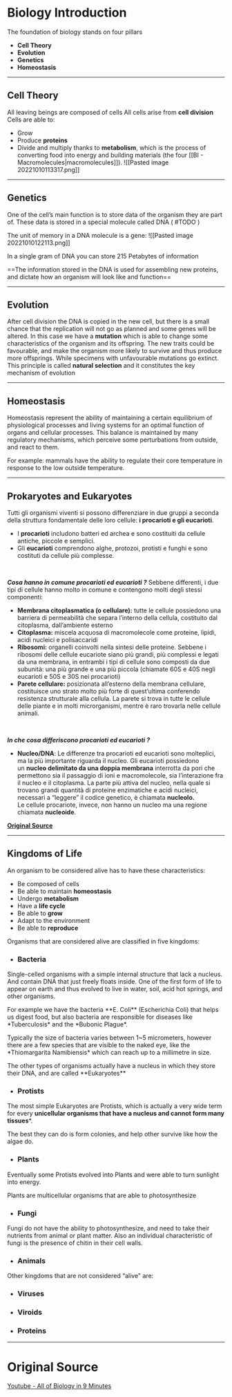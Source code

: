 # Biology Introduction
The foundation of biology stands on four pillars
- **Cell Theory**
- **Evolution**
- **Genetics**
- **Homeostasis**

---
## Cell Theory
All leaving beings are composed of cells
All cells arise from **cell division**
Cells are able to:
- Grow
- Produce **proteins**
- Divide and multiply thanks to **metabolism**, which is the process of converting food into energy and building materials (the four [[BI - Macromolecules|macromolecules]]).
![[Pasted image 20221010113317.png]]

---
## Genetics
One of the cell’s main function is to store data of the organism they are part of.
These data is stored in a special molecule called DNA ( #TODO  )

The unit of memory in a DNA molecule is a gene:
![[Pasted image 20221010122113.png]]

In a single gram of DNA you can store 215 Petabytes of information

==The information stored in the DNA is used for assembling new proteins, and dictate how an organism will look like and function==

---
## Evolution
After cell division the DNA is copied in the new cell, but there is a small chance that the replication will not go as planned and some genes will be altered.
In this case we have a **mutation** which is able to change some characteristics of the organism and its offspring.
The new traits could be favourable, and make the organism more likely to survive and thus produce more offsprings.
While specimens with unfavourable mutations go extinct.
This principle is called **natural selection** and it constitutes the key mechanism of evolution

---
## Homeostasis
Homeostasis represent the ability of maintaining a certain equilibrium of physiological processes and living systems for an optimal function of organs and cellular processes.
This balance is maintained by many regulatory mechanisms, which perceive some perturbations from outside, and react to them.

For example: mammals have the ability to regulate their core temperature in response to the low outside temperature.


---
## Prokaryotes and Eukaryotes
Tutti gli organismi viventi si possono differenziare in due gruppi a seconda della struttura fondamentale delle loro cellule: **i procarioti e gli eucarioti**. 
- I **procarioti** includono batteri ed archea e sono costituiti da cellule antiche, piccole e semplici.
- Gli **eucarioti** comprendono alghe, protozoi, protisti e funghi e sono costituti da cellule più complesse.

<br>

***Cosa hanno in comune procarioti ed eucarioti ?***
Sebbene differenti, i due tipi di cellule hanno molto in comune e contengono molti degli stessi componenti:
- **Membrana citoplasmatica (o cellulare):** tutte le cellule possiedono una barriera di permeabilità che separa l’interno della cellula, costituito dal citoplasma, dall’ambiente esterno
- **Citoplasma:** miscela acquosa di macromolecole come proteine, lipidi, acidi nucleici e polisaccaridi
- **Ribosomi:** organelli coinvolti nella sintesi delle proteine. Sebbene i ribosomi delle cellule eucariote siano più grandi, più complessi e legati da una membrana, in entrambi i tipi di cellule sono composti da due subunità: una più grande e una più piccola (chiamate 60S e 40S negli eucarioti e 50S e 30S nei procarioti)
- **Parete cellulare:** posizionata all’esterno della membrana cellulare, costituisce uno strato molto più forte di quest’ultima conferendo resistenza strutturale alla cellula. La parete si trova in tutte le cellule delle piante e in molti microrganismi, mentre è raro trovarla nelle cellule animali.

<br>

***In che cosa differiscono procarioti ed eucarioti ?***
- **Nucleo/DNA**: Le differenze tra procarioti ed eucarioti sono molteplici, ma la più importante riguarda il nucleo. Gli eucarioti possiedono un **nucleo delimitato da una doppia membrana** interrotta da pori che permettono sia il passaggio di ioni e macromolecole, sia l’interazione fra il nucleo e il citoplasma. La parte più attiva del nucleo, nella quale si trovano grandi quantità di proteine enzimatiche e acidi nucleici, necessari a “leggere” il codice genetico, è chiamata **nucleolo.**  
Le cellule procariote, invece, non hanno un nucleo ma una regione chiamata **nucleoide**.

[**Original Source**](https://www.microbiologiaitalia.it/didattica/procarioti-ed-eucarioti-quali-sono-le-differenze/#:~:text=I%20procarioti%20includono%20batteri%20ed,costituti%20da%20cellule%20più%20complesse.)

---
## Kingdoms of Life
An organism to be considered alive has to have these characteristics:
- Be composed of cells
- Be able to maintain **homeostasis**
- Undergo **metabolism**
- Have a **life cycle**
- Be able to **grow**
- Adapt to the environment
- Be able to **reproduce**


Organisms that are considered alive are classified in five kingdoms:

- ### Bacteria
Single-celled organisms with a simple internal structure that lack a nucleus.
And contain DNA that just freely floats inside.
One of the first form of life to appear on earth and thus evolved to live in water, soil, acid hot springs, and other organisms.
<div style="line-height:0%;"><br></div>
For example we have the bacteria **E. Coli** (Escherichia Coli) that helps us digest food, but also bacteria are responsible for diseases like *Tuberculosis* and the *Bubonic Plague*.
<div style="line-height:100%;"><br></div>
Typically the size of bacteria varies between 1~5 micrometers, however there are a few species that are visible to the naked eye, like the *Thiomargarita Namibiensis* which can reach up to a millimetre in size.
<div style="line-height:100%;"><br></div>
The other types of organisms actually have a nucleus in which they store their DNA, and are called **Eukaryotes**

- ### Protists
The most simple Eukaryotes are Protists, which is actually a very wide term for every **unicellular organisms that have a nucleus and cannot form many tissues***.
<div style="line-height:0%;"><br></div>
The best they can do is form colonies, and help other survive like how the algae do.

- ### Plants
Eventually some Protists evolved into Plants and were able to turn sunlight into energy. 
<div style="line-height:0%;"><br></div>
Plants are multicellular organisms that are able to photosynthesize

- ### Fungi
Fungi do not have the ability to photosynthesize, and need to take their nutrients from animal or plant matter.
Also an individual characteristic of fungi is the presence of chitin in their cell walls.

- ### Animals


Other kingdoms that are not considered “alive" are:
- ### Viruses
- ### Viroids
- ### Proteins

---
# Original Source
[Youtube - All of Biology in 9 Minutes](https://www.youtube.com/watch?v=ax0yjzbSBa4&t=501s)